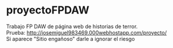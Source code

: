 # proyectoFPDAW
Trabajo FP DAW de página web de historias de terror.  
Prueba: http://josemiguel983469.000webhostapp.com/proyecto/  
Si aparece "Sitio engañoso" darle a ignorar el riesgo  
